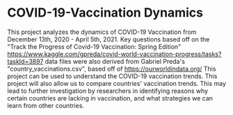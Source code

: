 # COVID-19-Vaccination Dynamics
This project analyzes the dynamics of COVID-19 Vaccination from December 13th, 2020 - April 5th, 2021. 
Key questions based off on the "Track the Progress of Covid-19 Vaccination: Spring Edition" https://www.kaggle.com/gpreda/covid-world-vaccination-progress/tasks?taskId=3897 
data files were also derived from Gabriel Preda's "country_vaccinations.csv", based off of https://ourworldindata.org/
This project can be used to understand the COVID-19 vaccination trends. 
This project will also allow us to compare countries' vaccination trends. This may lead to further investigation by researchers in identifying reasons why certain countries are lacking in vaccination, and what strategies we can learn from other countries.
